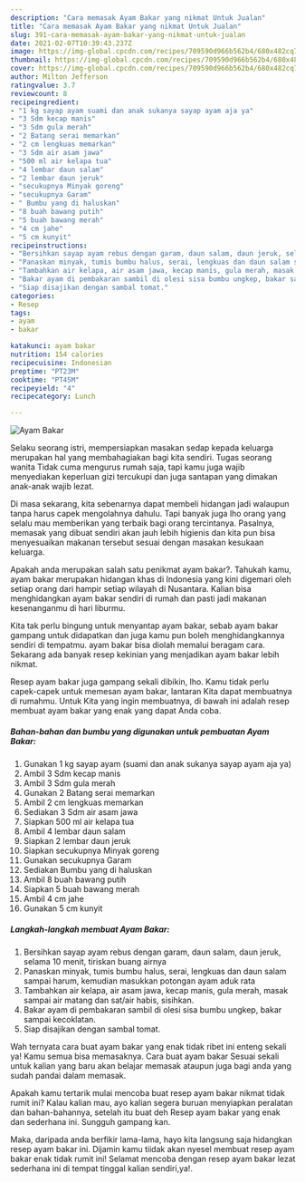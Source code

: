 ```yaml
---
description: "Cara memasak Ayam Bakar yang nikmat Untuk Jualan"
title: "Cara memasak Ayam Bakar yang nikmat Untuk Jualan"
slug: 391-cara-memasak-ayam-bakar-yang-nikmat-untuk-jualan
date: 2021-02-07T10:39:43.237Z
image: https://img-global.cpcdn.com/recipes/709590d966b562b4/680x482cq70/ayam-bakar-foto-resep-utama.jpg
thumbnail: https://img-global.cpcdn.com/recipes/709590d966b562b4/680x482cq70/ayam-bakar-foto-resep-utama.jpg
cover: https://img-global.cpcdn.com/recipes/709590d966b562b4/680x482cq70/ayam-bakar-foto-resep-utama.jpg
author: Milton Jefferson
ratingvalue: 3.7
reviewcount: 8
recipeingredient:
- "1 kg sayap ayam suami dan anak sukanya sayap ayam aja ya"
- "3 Sdm kecap manis"
- "3 Sdm gula merah"
- "2 Batang serai memarkan"
- "2 cm lengkuas memarkan"
- "3 Sdm air asam jawa"
- "500 ml air kelapa tua"
- "4 lembar daun salam"
- "2 lembar daun jeruk"
- "secukupnya Minyak goreng"
- "secukupnya Garam"
- " Bumbu yang di haluskan"
- "8 buah bawang putih"
- "5 buah bawang merah"
- "4 cm jahe"
- "5 cm kunyit"
recipeinstructions:
- "Bersihkan sayap ayam rebus dengan garam, daun salam, daun jeruk, selama 10 menit, tiriskan buang airnya"
- "Panaskan minyak, tumis bumbu halus, serai, lengkuas dan daun salam sampai harum, kemudian masukkan potongan ayam aduk rata"
- "Tambahkan air kelapa, air asam jawa, kecap manis, gula merah, masak sampai air matang dan sat/air habis, sisihkan."
- "Bakar ayam di pembakaran sambil di olesi sisa bumbu ungkep, bakar sampai kecoklatan."
- "Siap disajikan dengan sambal tomat."
categories:
- Resep
tags:
- ayam
- bakar

katakunci: ayam bakar 
nutrition: 154 calories
recipecuisine: Indonesian
preptime: "PT23M"
cooktime: "PT45M"
recipeyield: "4"
recipecategory: Lunch

---
```



![Ayam Bakar](https://img-global.cpcdn.com/recipes/709590d966b562b4/680x482cq70/ayam-bakar-foto-resep-utama.jpg)

Selaku seorang istri, mempersiapkan masakan sedap kepada keluarga merupakan hal yang membahagiakan bagi kita sendiri. Tugas seorang  wanita Tidak cuma mengurus rumah saja, tapi kamu juga wajib menyediakan keperluan gizi tercukupi dan juga santapan yang dimakan anak-anak wajib lezat.

Di masa  sekarang, kita sebenarnya dapat membeli hidangan jadi walaupun tanpa harus capek mengolahnya dahulu. Tapi banyak juga lho orang yang selalu mau memberikan yang terbaik bagi orang tercintanya. Pasalnya, memasak yang dibuat sendiri akan jauh lebih higienis dan kita pun bisa menyesuaikan makanan tersebut sesuai dengan masakan kesukaan keluarga. 



Apakah anda merupakan salah satu penikmat ayam bakar?. Tahukah kamu, ayam bakar merupakan hidangan khas di Indonesia yang kini digemari oleh setiap orang dari hampir setiap wilayah di Nusantara. Kalian bisa menghidangkan ayam bakar sendiri di rumah dan pasti jadi makanan kesenanganmu di hari liburmu.

Kita tak perlu bingung untuk menyantap ayam bakar, sebab ayam bakar gampang untuk didapatkan dan juga kamu pun boleh menghidangkannya sendiri di tempatmu. ayam bakar bisa diolah memalui beragam cara. Sekarang ada banyak resep kekinian yang menjadikan ayam bakar lebih nikmat.

Resep ayam bakar juga gampang sekali dibikin, lho. Kamu tidak perlu capek-capek untuk memesan ayam bakar, lantaran Kita dapat membuatnya di rumahmu. Untuk Kita yang ingin membuatnya, di bawah ini adalah resep membuat ayam bakar yang enak yang dapat Anda coba.

<!--inarticleads1-->

##### Bahan-bahan dan bumbu yang digunakan untuk pembuatan Ayam Bakar:

1. Gunakan 1 kg sayap ayam (suami dan anak sukanya sayap ayam aja ya)
1. Ambil 3 Sdm kecap manis
1. Ambil 3 Sdm gula merah
1. Gunakan 2 Batang serai memarkan
1. Ambil 2 cm lengkuas memarkan
1. Sediakan 3 Sdm air asam jawa
1. Siapkan 500 ml air kelapa tua
1. Ambil 4 lembar daun salam
1. Siapkan 2 lembar daun jeruk
1. Siapkan secukupnya Minyak goreng
1. Gunakan secukupnya Garam
1. Sediakan  Bumbu yang di haluskan
1. Ambil 8 buah bawang putih
1. Siapkan 5 buah bawang merah
1. Ambil 4 cm jahe
1. Gunakan 5 cm kunyit




<!--inarticleads2-->

##### Langkah-langkah membuat Ayam Bakar:

1. Bersihkan sayap ayam rebus dengan garam, daun salam, daun jeruk, selama 10 menit, tiriskan buang airnya
1. Panaskan minyak, tumis bumbu halus, serai, lengkuas dan daun salam sampai harum, kemudian masukkan potongan ayam aduk rata
1. Tambahkan air kelapa, air asam jawa, kecap manis, gula merah, masak sampai air matang dan sat/air habis, sisihkan.
1. Bakar ayam di pembakaran sambil di olesi sisa bumbu ungkep, bakar sampai kecoklatan.
1. Siap disajikan dengan sambal tomat.




Wah ternyata cara buat ayam bakar yang enak tidak ribet ini enteng sekali ya! Kamu semua bisa memasaknya. Cara buat ayam bakar Sesuai sekali untuk kalian yang baru akan belajar memasak ataupun juga bagi anda yang sudah pandai dalam memasak.

Apakah kamu tertarik mulai mencoba buat resep ayam bakar nikmat tidak rumit ini? Kalau kalian mau, ayo kalian segera buruan menyiapkan peralatan dan bahan-bahannya, setelah itu buat deh Resep ayam bakar yang enak dan sederhana ini. Sungguh gampang kan. 

Maka, daripada anda berfikir lama-lama, hayo kita langsung saja hidangkan resep ayam bakar ini. Dijamin kamu tiidak akan nyesel membuat resep ayam bakar enak tidak rumit ini! Selamat mencoba dengan resep ayam bakar lezat sederhana ini di tempat tinggal kalian sendiri,ya!.

